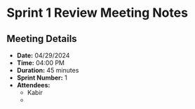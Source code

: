 # Sprint 1 Review Meeting Notes

## Meeting Details

- **Date:** 04/29/2024
- **Time:** 04:00 PM
- **Duration:** 45 minutes
- **Sprint Number:** 1
- **Attendees:**
  - Kabir
  -
